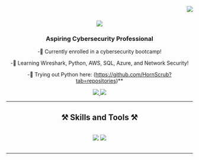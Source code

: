<img align="right" src="https://visitor-badge.laobi.icu/badge?page_id=HornScrub.MyFirstRepo" />

<h1 align="center">
    <img src="https://readme-typing-svg.herokuapp.com/?font=Righteous&size=35&center=true&vCenter=true&width=500&height=70&duration=4000&lines=Hi+There!+👋;+I'm+Ben!;" />
</h1>

<h3 align="center">Aspiring Cybersecurity Professional</h3>

<div align="center">
 
 -🔭 Currently enrolled in a cybersecurity bootcamp!
 
 -🌱 Learning Wireshark, Python, AWS, SQL, Azure, and Network Security!

-💬 Trying out Python here: (https://github.com/HornScrub?tab=repositories)**


</div>
 
<div align="center"> 
  <a href="mailto:[benjaminstephan1997@gmail.com]">
    <img src="https://img.shields.io/badge/Gmail-333333?style=for-the-badge&logo=gmail&logoColor=red" />
  </a>
  <a href="www.linkedin.com/in/ben-stephan-250274238" target="_blank">
    <img src="https://img.shields.io/badge/LinkedIn-0077B5?style=for-the-badge&logo=linkedin&logoColor=white" target="_blank" />
  </a>
</div>

<hr/>
 
<h2 align="center">⚒️ Skills and Tools ⚒️</h2>
<br/>
<div align="center">
    <img src="https://skillicons.dev/icons?i=vscode,github,bash,git" />
    <img src="https://skillicons.dev/icons?i=python,mysql,aws,azure" /><br>
</div>

<br/>
<hr/>
